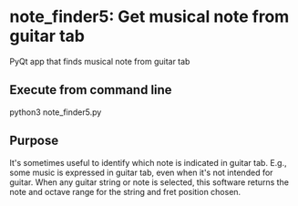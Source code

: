 # note_finder5: Get musical note from guitar tab
PyQt app that finds musical note from guitar tab

## Execute from command line
python3 note_finder5.py

## Purpose
It's sometimes useful to identify which note is indicated in guitar tab. E.g., some music is expressed in guitar tab, even when it's not intended for guitar. When any guitar string or note is selected, this software returns the note and octave range for the string and fret position chosen.
